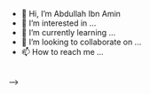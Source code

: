 
- 👋 Hi, I’m Abdullah Ibn Amin
- 👀 I’m interested in ...
- 🌱 I’m currently learning ...
- 💞️ I’m looking to collaborate on ...
- 📫 How to reach me ...
<br />
<!-- 
### Languages and Tools:
<img align="left" alt="Python" width="26px" height='26' src="images/python.png">
<img align="left" alt="Python" width="26px" height='26' src="https://cdn.freebiesupply.com/logos/large/2x/kotlin-1-logo-png-transparent.png">
<img align="left" alt="SQL" width="26px" src="https://raw.githubusercontent.com/github/explore/80688e429a7d4ef2fca1e82350fe8e3517d3494d/topics/sql/sql.png" />
<img align="left" alt="MySQL" width="26px" src="https://raw.githubusercontent.com/github/explore/80688e429a7d4ef2fca1e82350fe8e3517d3494d/topics/mysql/mysql.png" />

<br />
<br />

### Top Langs:
[![Top Langs](https://github-readme-stats.vercel.app/api/top-langs/?username=abdullahibnamin)](https://github.com/abdullahibnamin/github-readme-stats)



### GitHub Stats:
<img align="left" alt="GitHub Stats" src="https://github-readme-stats.vercel.app/api?username=abdullahibnamin&theme=midnight-purple&show_icons=true&hide_border=true" />



<!---
abdullahibnamin/abdullahibnamin is a ✨ special ✨ repository because its `README.md` (this file) appears on your GitHub profile.
You can click the Preview link to take a look at your changes.
---> -->
